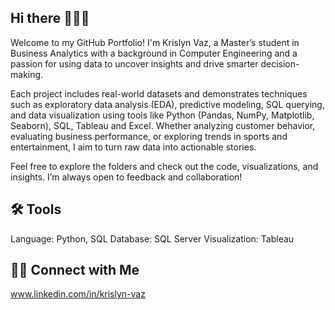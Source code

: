 ## Hi there 👩🏽‍💻

Welcome to my GitHub Portfolio!  I'm Krislyn Vaz, a Master’s student in Business Analytics with a background in Computer Engineering and a passion for using data to uncover insights and drive smarter decision-making.

Each project includes real-world datasets and demonstrates techniques such as exploratory data analysis (EDA), predictive modeling, SQL querying, and data visualization using tools like Python (Pandas, NumPy, Matplotlib, Seaborn), SQL, Tableau and Excel. Whether analyzing customer behavior, evaluating business performance, or exploring trends in sports and entertainment, I aim to turn raw data into actionable stories.

Feel free to explore the folders and check out the code, visualizations, and insights. I’m always open to feedback and collaboration!

## 🛠️ Tools
Language: Python, SQL
Database: SQL Server
Visualization: Tableau

## 👋🏻 Connect with Me
www.linkedin.com/in/krislyn-vaz
<!--
**krislynvaz/krislynvaz** is a ✨ _special_ ✨ repository because its `README.md` (this file) appears on your GitHub profile.

Here are some ideas to get you started:

- 🔭 I’m currently working on ...
- 🌱 I’m currently learning ...
- 👯 I’m looking to collaborate on ...
- 🤔 I’m looking for help with ...
- 💬 Ask me about ...
- 📫 How to reach me: ...
- 😄 Pronouns: ...
- ⚡ Fun fact: ...
-->
